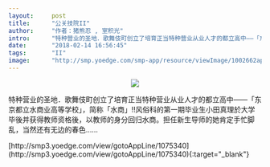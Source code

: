 ```yaml
---
layout:     post
title:      "公关技院II"
author:     "作者：猪熊忍 , 室积光"
intro:      "特种营业的圣地．歌舞伎町创立了培育正当特种营业从业人才的都立高中——「东京都立水商业高等学校」，简称「水商」!!风俗科的第一期毕业生小田真理於大学毕後并获得教师资格後，以教师的身分回归水商。担任新生导师的她肯定手忙脚乱，当然还有无边的春色……"
date:       "2018-02-14 16:56:45"
tags:       "II"
image:      "http://smp.yoedge.com/smp-app/resource/viewImage/1002662appline.png"
---
```

<div style="text-align: center">
<p><img src="http://smp.yoedge.com/smp-app/resource/viewImage/1002662appline.png"/></p>
</div>
<p class="post-meta">
<span>特种营业的圣地．歌舞伎町创立了培育正当特种营业从业人才的都立高中——「东京都立水商业高等学校」，简称「水商」!!风俗科的第一期毕业生小田真理於大学毕後并获得教师资格後，以教师的身分回归水商。担任新生导师的她肯定手忙脚乱，当然还有无边的春色……</span>
</p>
[http://smp3.yoedge.com/view/gotoAppLine/1075340](http://smp3.yoedge.com/view/gotoAppLine/1075340){:target="_blank"}


